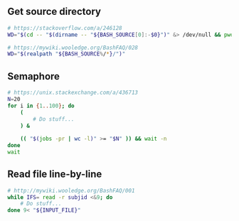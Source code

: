 ## Get source directory

```bash
# https://stackoverflow.com/a/246128
WD="$(cd -- "$(dirname -- "${BASH_SOURCE[0]:-$0}")" &> /dev/null && pwd)"

# https://mywiki.wooledge.org/BashFAQ/028
WD="$(realpath "${BASH_SOURCE%/*}/")"
```

## Semaphore

```bash
# https://unix.stackexchange.com/a/436713
N=20
for i in {1..100}; do
    (
        # Do stuff...
    ) &
    
    (( "$(jobs -pr | wc -l)" >= "$N" )) && wait -n
done
wait
```

## Read file line-by-line

```bash
# http://mywiki.wooledge.org/BashFAQ/001
while IFS= read -r subjid <&9; do
    # Do stuff...
done 9< "${INPUT_FILE}"
```
